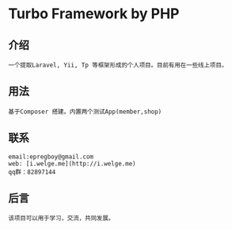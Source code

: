 # Turbo Framework by PHP
## 介绍
	一个提取Laravel, Yii, Tp 等框架形成的个人项目。目前有用在一些线上项目。

## 用法
	基于Composer 搭建。内置两个测试App(member,shop)

## 联系
    email:epregboy@gmail.com
    web: [i.welge.me](http://i.welge.me)
	qq群：82897144

## 后言
    该项目可以用于学习，交流，共同发展。

